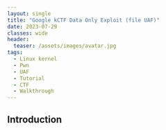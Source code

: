```yaml
---
layout: single
title: "Google kCTF Data Only Exploit (file UAF)"
date: 2023-07-29
classes: wide
header:
  teaser: /assets/images/avatar.jpg
tags:
  - Linux kernel
  - Pwn
  - UAF
  - Tutorial
  - CTF
  - Walkthrough
---
```


## Introduction
